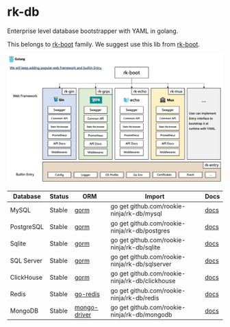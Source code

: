 # rk-db
Enterprise level database bootstrapper with YAML in golang.

This belongs to [rk-boot](https://github.com/rookie-ninja/rk-boot) family. We suggest use this lib from [rk-boot](https://github.com/rookie-ninja/rk-boot).

![image](docs/img/boot-arch.png)

| Database   | Status | ORM                                                 | Import                                          | Docs                         |
|------------|--------|-----------------------------------------------------|-------------------------------------------------|------------------------------|
| MySQL      | Stable | [gorm](https://gorm.io/)                            | go get github.com/rookie-ninja/rk-db/mysql      | [docs](mysql/README.md)      |
| PostgreSQL | Stable | [gorm](https://gorm.io/)                            | go get github.com/rookie-ninja/rk-db/postgres   | [docs](postgres/README.md)   |
| Sqlite     | Stable | [gorm](https://gorm.io/)                            | go get github.com/rookie-ninja/rk-db/sqlite     | [docs](sqlite/README.md)     |
| SQL Server | Stable | [gorm](https://gorm.io/)                            | go get github.com/rookie-ninja/rk-db/sqlserver  | [docs](sqlserver/README.md)  |
| ClickHouse | Stable | [gorm](https://gorm.io/)                            | go get github.com/rookie-ninja/rk-db/clickhouse | [docs](clickhouse/README.md) |
| Redis      | Stable | [go-redis](https://github.com/go-redis/redis/)      | go get github.com/rookie-ninja/rk-db/redis      | [docs](redis/README.md)      |
| MongoDB    | Stable | [mongo-driver](https://go.mongodb.org/mongo-driver) | go get github.com/rookie-ninja/rk-db/mongodb    | [docs](mongodb/README.md)    |




